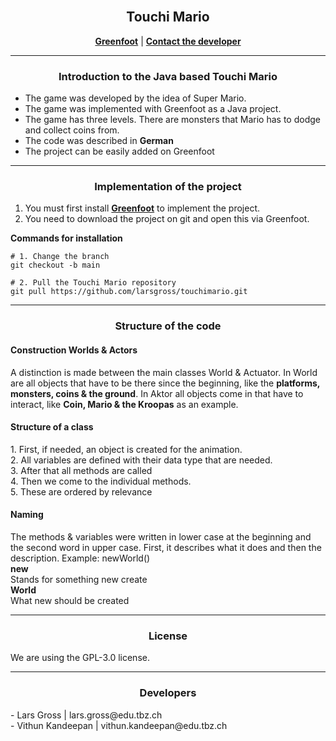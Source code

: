 <div align="center">
<br>
  <h2>Touchi Mario</h2>
    </a>

[**Greenfoot**](https://www.greenfoot.org/door) | [**Contact the developer**](mailto:lars.gross@edu.tbz.ch)

 <hr>
<h3>
Introduction to the Java based Touchi Mario
</h3>

</div>

- The game was developed by the idea of Super Mario. 
- The game was implemented with Greenfoot as a Java project.
- The game has three levels. There are monsters that Mario has to dodge and collect coins from.
- The code was described in **German**
- The project can be easily added on Greenfoot

<hr>

<div align="center">

  <h3>
  Implementation of the project  
  </h3>

</div>

1. You must first install [**Greenfoot**](https://www.greenfoot.org/door) to implement the project.
2. You need to download the project on git and open this via Greenfoot.

**Commands for installation**
```
# 1. Change the branch
git checkout -b main

# 2. Pull the Touchi Mario repository
git pull https://github.com/larsgross/touchimario.git

```

<hr>

<div align="center">

  <h3>
  Structure of the code
  </h3>

</div>

<h4>
Construction Worlds & Actors 
</h4>
A distinction is made between the main classes World & Actuator. In World are all objects that have to be there since the beginning, like the <strong>platforms, monsters, coins & the ground</strong>. In Aktor all objects come in that have to interact, like <strong>Coin, Mario & the Kroopas</strong> as an example.

<h4>
Structure of a class
</h4>
1. First, if needed, an object is created for the animation. <br>
2. All variables are defined with their data type that are needed. <br>
3. After that all methods are called <br>
4. Then we come to the individual methods.  <br>
5. These are ordered by relevance

<h4>
Naming
</h4>
The methods & variables were written in lower case at the beginning and the second word in upper case. First, it describes what it does and then the description. 
Example: newWorld() 

<br>

<b>
new 
</b>
<br>
Stands for something new create
<br>
<b>
World
</b>
<br>
What new should be created

<hr>

<div align="center">

  <h3>
  License 
  </h3>

</div>
We are using the GPL-3.0 license.

<hr>

<div align="center">

  <h3>
  Developers 
  </h3>

</div>
- Lars Gross | lars.gross@edu.tbz.ch <br>
- Vithun Kandeepan | vithun.kandeepan@edu.tbz.ch
